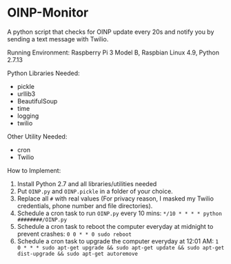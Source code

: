 # OINP-Monitor
A python script that checks for OINP update every 20s and notify you by sending a text message with Twilio.

Running Environment: Raspberry Pi 3 Model B, Raspbian Linux 4.9, Python 2.7.13

Python Libraries Needed:
* pickle
* urllib3
* BeautifulSoup
* time
* logging
* twilio

Other Utility Needed:
* cron
* Twilio

How to Implement:
1. Install Python 2.7 and all libraries/utilities needed
1. Put `OINP.py` and `OINP.pickle` in a folder of your choice.
1. Replace all `#` with real values (For privacy reason, I masked my Twilio credentials, phone number and file directories).
1. Schedule a cron task to run `OINP.py` every 10 mins: `*/10 * * * * python ########/OINP.py`
1. Schedule a cron task to reboot the computer everyday at midnight to prevent crashes: `0 0 * * 0 sudo reboot`
1. Schedule a cron task to upgrade the computer everyday at 12:01 AM: `1 0 * * * sudo apt-get upgrade && sudo apt-get update && sudo apt-get dist-upgrade && sudo apt-get autoremove`

